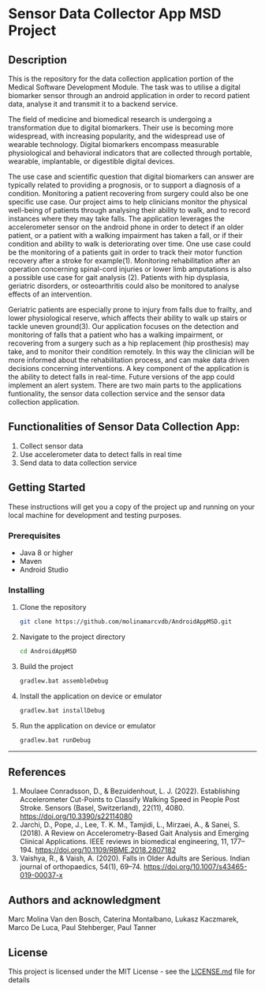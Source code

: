 # Sensor Data Collector App MSD Project

## Description

This is the repository for the data collection application portion of the Medical Software Development Module.
The task was to utilise a digital biomarker sensor through an android application in order 
to record patient data, analyse it and transmit it to a backend service.

The field of medicine and biomedical research is undergoing a transformation due 
to digital biomarkers. Their use is becoming more widespread, with increasing 
popularity, and the widespread use of wearable technology. Digital biomarkers encompass 
measurable physiological and behavioral indicators that are collected through 
portable, wearable, implantable, or digestible digital devices.

The use case and scientific question that digital biomarkers can answer are typically
related to providing a prognosis, or to support a diagnosis of a condition. Monitoring
a patient recovering from surgery could also be one specific use case. Our project aims
to help clinicians monitor the physical well-being of patients through analysing 
their ability to walk, and to record instances where they may take falls.
The application leverages the accelerometer sensor on the android phone in 
order to detect if an older patient, or a patient with a walking impairment has 
taken a fall, or if their condition and ability to walk is deteriorating over time. 
One use case could be the monitoring of a patients gait in order to track their motor
function recovery after a stroke for example(1). Monitoring rehabilitation after an operation
concerning spinal-cord  injuries or lower limb amputations is also a possible
use case for gait analysis (2). Patients with hip dysplasia, geriatric  disorders, or osteoarthritis
could also be monitored to analyse effects of an intervention. 

Geriatric patients are especially prone to injury from falls due to frailty, and lower
physiological reserve, which affects their ability to walk up stairs or tackle uneven ground(3).
Our application focuses on the detection and monitoring of falls that a patient who has a walking impairment, or
recovering from a surgery such as a hip replacement (hip prosthesis) may take, and to monitor their 
condition remotely. In this way the clinician will be more informed about the rehabilitation process, and
can make data driven decisions concerning interventions. A key component of the application is the ability to detect
falls in real-time. Future versions of the app could implement an alert system. There are two main parts to the applications funtionality, 
the sensor data collection service and the sensor data collection application.  
 
## Functionalities of Sensor Data Collection App:

1. Collect sensor data
2. Use accelerometer data to detect falls in real time
6. Send data to data collection service

## Getting Started

These instructions will get you a copy of the project up and running on your local machine for development and testing purposes.

### Prerequisites

- Java 8 or higher
- Maven
- Android Studio

### Installing

1. Clone the repository
    ```bash
    git clone https://github.com/molinamarcvdb/AndroidAppMSD.git
    ```
2. Navigate to the project directory
    ```bash
    cd AndroidAppMSD
    ```
3. Build the project
    ```bash
    gradlew.bat assembleDebug
    ```
4. Install the application on device or emulator
    ```bash
    gradlew.bat installDebug
    ```
5. Run the application on device or emulator
    ```bash
    gradlew.bat runDebug
    ```   
    
***

## References

1. Moulaee Conradsson, D., & Bezuidenhout, L. J. (2022). Establishing Accelerometer Cut-Points to Classify Walking Speed in People Post Stroke. Sensors (Basel, Switzerland), 22(11), 4080. https://doi.org/10.3390/s22114080
2. Jarchi, D., Pope, J., Lee, T. K. M., Tamjidi, L., Mirzaei, A., & Sanei, S. (2018). A Review on Accelerometry-Based Gait Analysis and Emerging Clinical Applications. IEEE reviews in biomedical engineering, 11, 177–194. https://doi.org/10.1109/RBME.2018.2807182
3. Vaishya, R., & Vaish, A. (2020). Falls in Older Adults are Serious. Indian journal of orthopaedics, 54(1), 69–74. https://doi.org/10.1007/s43465-019-00037-x

## Authors and acknowledgment
Marc Molina Van den Bosch, Caterina Montalbano, Lukasz Kaczmarek, Marco De Luca, Paul Stehberger, Paul Tanner

## License
This project is licensed under the MIT License - see the [LICENSE.md](https://github.com/yourusername/experiment-data-management-service/blob/main/LICENSE.md) file for details
